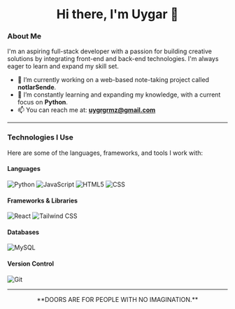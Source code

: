 <h1 align="center">Hi there, I'm Uygar 👋</h1>

### About Me

I'm an aspiring full-stack developer with a passion for building creative solutions by integrating front-end and back-end technologies. I'm always eager to learn and expand my skill set.

- 🔭 I’m currently working on a web-based note-taking project called **notlarSende**.
- 🌱 I’m constantly learning and expanding my knowledge, with a current focus on **Python**.
- 📫 You can reach me at: **uygrgrmz@gmail.com**

---

### Technologies I Use

Here are some of the languages, frameworks, and tools I work with:

#### Languages
![Python](https://img.shields.io/badge/Python-3776AB?style=flat-square&logo=python&logoColor=white)
![JavaScript](https://img.shields.io/badge/JavaScript-F7DF1E?style=flat-square&logo=javascript&logoColor=black)
![HTML5](https://img.shields.io/badge/HTML5-E34F26?style=flat-square&logo=html5&logoColor=white)
![CSS](https://img.io/badge/CSS3-1572B6?style=flat-square&logo=css3&logoColor=white)

#### Frameworks & Libraries
![React](https://img.shields.io/badge/React-61DAFB?style=flat-square&logo=react&logoColor=black)
![Tailwind CSS](https://img.shields.io/badge/Tailwind_CSS-38B2AC?style=flat-square&logo=tailwind-css&logoColor=white)

#### Databases
![MySQL](https://img.shields.io/badge/MySQL-4479A1?style=flat-square&logo=mysql&logoColor=white)

#### Version Control
![Git](https://img.shields.io/badge/Git-F05032?style=flat-square&logo=git&logoColor=white)

---



<p align="center">**DOORS ARE FOR PEOPLE WITH NO IMAGINATION.**</p>
